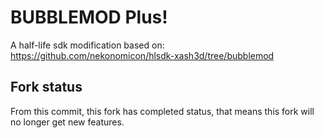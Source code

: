 # BUBBLEMOD Plus!
A half-life sdk modification
based on: https://github.com/nekonomicon/hlsdk-xash3d/tree/bubblemod
## Fork status
From this commit, this fork has completed status, that means this fork will no longer get new features.